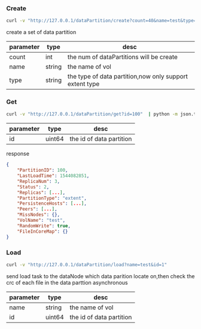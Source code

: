 ### Create

```bash
curl -v "http://127.0.0.1/dataPartition/create?count=40&name=test&type=extent"
```

create a set of data partition

|parameter | type | desc|
|---|---|---|
|count|int| the  num of dataPartitions will be create
|name|string| the name of vol
|type|string|the type of data partition,now only support extent type

### Get

```bash
curl -v "http://127.0.0.1/dataPartition/get?id=100"  | python -m json.tool
```

|parameter | type | desc|
|---|---|---|
|id|uint64| the  id of data partition

response

``` json
{
    "PartitionID": 100,
    "LastLoadTime": 1544082851,
    "ReplicaNum": 3,
    "Status": 2,
    "Replicas": [...],
    "PartitionType": "extent",
    "PersistenceHosts": [...],
    "Peers": [...],
    "MissNodes": {},
    "VolName": "test",
    "RandomWrite": true,
    "FileInCoreMap": {}
}
```

### Load

```bash
curl -v "http://127.0.0.1/dataPartition/load?name=test&id=1"
```

send load task to the dataNode which data parition locate on,then check the crc of each file in the data parttion asynchronous

|parameter | type | desc|
|---|---|---|
|name|string| the name of vol
|id|uint64| the  id of data partition
